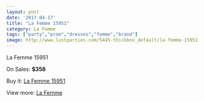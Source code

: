 ```yaml
---
layout: post
date: '2017-04-17'
title: "La Femme 15951"
category: La Femme
tags: ["party","prom","dresses","femme","brand"]
image: http://www.lustparties.com/5445-thickbox_default/la-femme-15951.jpg
---
```

La Femme 15951

On Sales: **$358**
<a href="https://www.lustparties.com/en/la-femme/1824-la-femme-15951.html"><amp-img layout="responsive" width="600" height="600" src="//www.lustparties.com/5445-thickbox_default/la-femme-15951.jpg" alt="La Femme 15951 0" /></a>
<a href="https://www.lustparties.com/en/la-femme/1824-la-femme-15951.html"><amp-img layout="responsive" width="600" height="600" src="//www.lustparties.com/5446-thickbox_default/la-femme-15951.jpg" alt="La Femme 15951 1" /></a>

Buy it: [La Femme 15951](https://www.lustparties.com/en/la-femme/1824-la-femme-15951.html "La Femme 15951")

View more: [La Femme](https://www.lustparties.com/en/4-la-femme "La Femme")